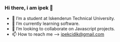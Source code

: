 ### Hi there, i am ipek 👋

- 🔭 I’m a student at Iskenderun Technical University.
- 🌱 I’m currently learning software.
- 👯 I’m looking to collaborate on Javascript projects.
- 📫 How to reach me --> ipekcidik@gmail.com
